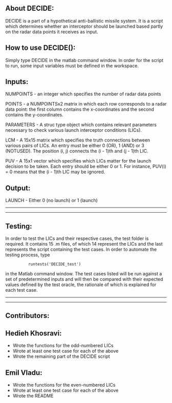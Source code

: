 About DECIDE:
---------------------------------

DECIDE is a part of a hypothetical anti-ballistic missile system. 
It is a script which determines whether an interceptor should be 
launched based partly on the radar data points it receives as input.

How to use DECIDE():
---------------------------------

Simply type DECIDE in the matlab command window. In order for the
script to run, some input variables must be defined in the workspace.

Inputs:
---------------------------------

NUMPOINTS   -   an integer which specifies the number of radar data points

POINTS      -   a NUMPOINTSx2 matrix in which each row corresponds to a 
                radar data point: the first column contains the x-coordinates 
                and the second contains the y-coordinates.

PARAMETERS  -   A struc type object which contains relevant parameters
                necessary to check various launch interceptor conditions (LICs).

LCM         -   A 15x15 matrix which specifies the truth connections between
                various pairs of LICs. An entry must be either 0 (OR), 1 (AND) or 
                3 (NOTUSED). The position (i, j) connects the (i - 1)th and
                (j - 1)th LIC.

PUV         -   A 15x1 vector which specifies which LICs matter for the launch
                decision to be taken. Each entry should be either 0 or 1. For 
                instance, PUV(i) = 0 means that the (i - 1)th LIC may be ignored.
      
Output:
--------------------------------

LAUNCH      -   Either 0 (no launch) or 1 (launch)


---------------------------------
---------------------------------
Testing:
---------------------------------
In order to test the LICs and their respective cases, the test folder is required.
It contains 15 .m files, of which 14 represent the LICs and the last represents
the script containing the test cases. In order to automate the testing process, type

              runtests('DECIDE_test')

in the Matlab command window. The test cases listed will be run against a set of
predetermined inputs and will then be compared with their expected values defined
by the test oracle, the rationale of which is explained for each test case.

---------------------------------
---------------------------------
Contributors:
---------------------------------
Hedieh Khosravi:
---------------------------------
- Wrote the functions for the odd-numbered LICs
- Wrote at least one test case for each of the above
- Wrote the remaining part of the DECIDE script

Emil Vladu:
---------------------------------
- Wrote the functions for the even-numbered LICs
- Wrote at least one test case for each of the above
- Wrote the README

